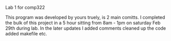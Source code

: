 Lab 1 for comp322

This program was developed by yours truely, is 2 main comitts.
I completed the bulk of this project in a 5 hour sitting from 8am - 1pm on saturday Feb 29th during lab. 
In the later updates I added comments cleaned up the code added makefile etc.  
